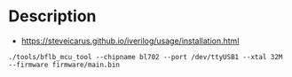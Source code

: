 # Description

- https://steveicarus.github.io/iverilog/usage/installation.html

`./tools/bflb_mcu_tool --chipname bl702 --port /dev/ttyUSB1 --xtal 32M --firmware firmware/main.bin`